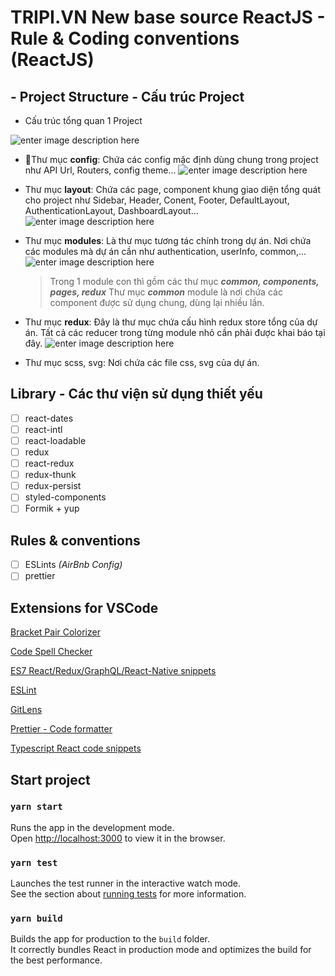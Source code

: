 # TRIPI.VN New base source ReactJS - Rule & Coding conventions (ReactJS)

## - Project Structure - Cấu trúc Project

- Cấu trúc tổng quan 1 Project

![enter image description here](https://www.upsieutoc.com/images/2020/05/11/Screen-Shot-2020-05-11-at-17.26.30.png)

- Thư mục **config**: Chứa các config mặc định dùng chung trong project như API Url, Routers, config theme...
  ![enter image description here](https://www.upsieutoc.com/images/2020/05/11/Screen-Shot-2020-05-11-at-17.29.13.png)
- Thư mục **layout**: Chứa các page, component khung giao diện tổng quát cho project như Sidebar, Header, Conent, Footer, DefaultLayout, AuthenticationLayout, DashboardLayout...
  ![enter image description here](https://www.upsieutoc.com/images/2020/05/11/Screen-Shot-2020-05-11-at-17.32.36.png)
- Thư mục **modules**: Là thư mục tương tác chính trong dự án. Nơi chứa các modules mà dự án cần như authentication, userInfo, common,...
  ![enter image description here](https://www.upsieutoc.com/images/2020/05/11/Screen-Shot-2020-05-11-at-17.43.36.png)

  > Trong 1 module con thì gồm các thư mục **_common, components, pages, redux_**
  > Thư mục **_common_** module là nơi chứa các component được sử dụng chung, dùng lại nhiều lần.

- Thư mục **redux**: Đây là thư mục chứa cấu hình redux store tổng của dự án. Tất cả các reducer trong từng module nhỏ cần phải được khai báo tại đây.
  ![enter image description here](https://www.upsieutoc.com/images/2020/05/11/Screen-Shot-2020-05-11-at-17.33.41.png)
- Thư mục scss, svg: Nơi chứa các file css, svg của dự án.

## Library - Các thư viện sử dụng thiết yếu

- [ ] react-dates
- [ ] react-intl
- [ ] react-loadable
- [ ] redux
- [ ] react-redux
- [ ] redux-thunk
- [ ] redux-persist
- [ ] styled-components
- [ ] Formik + yup

## Rules & conventions

- [ ] ESLints _(AirBnb Config)_
- [ ] prettier

## Extensions for VSCode

[Bracket Pair Colorizer](https://marketplace.visualstudio.com/items?itemName=CoenraadS.bracket-pair-colorizer)

[Code Spell Checker](https://marketplace.visualstudio.com/items?itemName=streetsidesoftware.code-spell-checker)

[ES7 React/Redux/GraphQL/React-Native snippets](https://marketplace.visualstudio.com/items?itemName=dsznajder.es7-react-js-snippets)

[ESLint](https://marketplace.visualstudio.com/items?itemName=dbaeumer.vscode-eslint)

[GitLens](https://marketplace.visualstudio.com/items?itemName=eamodio.gitlens)

[Prettier - Code formatter](https://marketplace.visualstudio.com/items?itemName=esbenp.prettier-vscode)

[Typescript React code snippets](https://marketplace.visualstudio.com/items?itemName=infeng.vscode-react-typescript)

## Start project

### `yarn start`

Runs the app in the development mode.<br />
Open [http://localhost:3000](http://localhost:3000) to view it in the browser.

### `yarn test`

Launches the test runner in the interactive watch mode.<br />
See the section about [running tests](https://facebook.github.io/create-react-app/docs/running-tests) for more information.

### `yarn build`

Builds the app for production to the `build` folder.<br />
It correctly bundles React in production mode and optimizes the build for the best performance.
